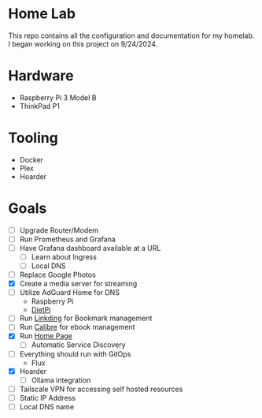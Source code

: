 # Home Lab

This repo contains all the configuration and documentation for my homelab. I began working on this project on 9/24/2024.

# Hardware

- Raspberry Pi 3 Model B
- ThinkPad P1

# Tooling

- Docker
- Plex
- Hoarder

# Goals

- [ ] Upgrade Router/Modem
- [ ] Run Prometheus and Grafana
- [ ] Have Grafana dashboard available at a URL
  - [ ] Learn about Ingress
  - [ ] Local DNS
- [ ] Replace Google Photos
- [x] Create a media server for streaming
- [ ] Utilize AdGuard Home for DNS
  - Raspberry Pi
  - [DietPi](https://dietpi.com/)
- [ ] Run [Linkding](https://github.com/sissbruecker/linkding) for Bookmark management
- [ ] Run [Calibre](https://github.com/kovidgoyal/calibre) for ebook management
- [X] Run [Home Page](https://www.youtube.com/watch?v=mC3tjysJ01)
  - [ ] Automatic Service Discovery
- [ ] Everything should run with GitOps
  - Flux
- [X] Hoarder
  - [ ] Ollama integration
- [ ] Tailscale VPN for accessing self hosted resources
- [ ] Static IP Address
- [ ] Local DNS name